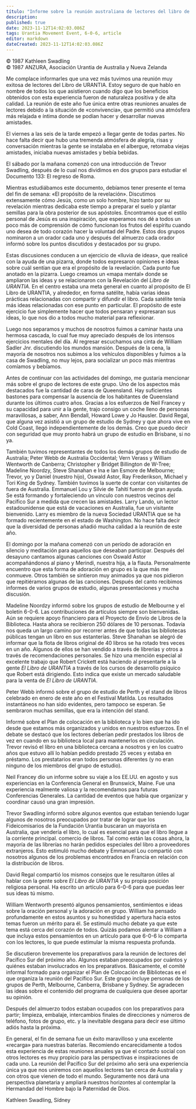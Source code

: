 ```yaml
---
título: "Informe sobre la reunión australiana de lectores del libro de Urantia de 1987"
description: 
published: true
date: 2023-11-12T14:02:03.086Z
tags: Urantia Movement Event, 6-0-6, article
editor: markdown
dateCreated: 2023-11-12T14:02:03.086Z
---
```


<p class="v-card v-sheet theme--light grey lighten-3 px-2 py-1">© 1987 Kathleen Swadling<br>© 1987 ANZURA, Asociación Urantia de Australia y Nueva Zelanda</p>


Me complace informarles que una vez más tuvimos una reunión muy exitosa de lectores del Libro de URANTIA. Estoy seguro de que hablo en nombre de todos los que asistieron cuando digo que los beneficios obtenidos con esta experiencia fueron de naturaleza positiva y de alta calidad. La reunión de este año fue única entre otras reuniones anuales de lectores debido a la situación de «convivencia», que permitió una atmósfera más relajada e íntima donde se podían hacer y desarrollar nuevas amistades.

El viernes a las seis de la tarde empezó a llegar gente de todas partes. No hace falta decir que hubo una tremenda atmósfera de alegría, risas y conversación mientras la gente se instalaba en el albergue, retomaba viejas amistades, iniciaba nuevas amistades y bebía bebidas.

El sábado por la mañana comenzó con una introducción de Trevor Swadling, después de lo cual nos dividimos en dos grupos para estudiar el Documento 133: El regreso de Roma.

Mientras estudiábamos este documento, debíamos tener presente el tema del fin de semana: «El propósito de la revelación». Discutimos extensamente cómo Jesús, como un solo hombre, hizo tanto por su revelación mientras dedicaba este tiempo a preparar el suelo y plantar semillas para la obra posterior de sus apóstoles. Encontramos que el estilo personal de Jesús es una inspiración, que esperamos nos dé a todos un poco más de comprensión de cómo funcionan los frutos del espíritu cuando uno desea de todo corazón hacer la voluntad del Padre. Estos dos grupos nominaron a un orador cada uno y después del almuerzo cada orador informó sobre los puntos discutidos y destacados por su grupo.

Estas discusiones conducen a un ejercicio de «lluvia de ideas», que realicé con la ayuda de una pizarra, donde todos expresaron opiniones e ideas sobre cuál sentían que era el propósito de la revelación. Cada punto fue anotado en la pizarra. Luego creamos un «mapa mental» donde se ampliaron las ideas y se relacionaron con la Revelación del _Libro de URANTIA_. En el centro estaba una meta general en cuanto al propósito de El Libro de URANTIA, y alrededor, en forma satélite, había varias ideas prácticas relacionadas con compartir y difundir el libro. Cada satélite tenía más ideas relacionadas con ese punto en particular. El propósito de este ejercicio fue simplemente hacer que todos pensaran y expresaran sus ideas, lo que nos dio a todos mucho material para reflexionar.

Luego nos separamos y muchos de nosotros fuimos a caminar hasta una hermosa cascada, lo cual fue muy apreciado después de los intensos ejercicios mentales del día. Al regresar escuchamos una cinta de William Sadler Jnr. discutiendo los mundos mansión. Después de la cena, la mayoría de nosotros nos subimos a los vehículos disponibles y fuimos a la casa de Swadling, no muy lejos, para socializar un poco más mientras comíamos y bebíamos.

Antes de continuar con las actividades del domingo, me gustaría mencionar más sobre el grupo de lectores de este grupo. Uno de los aspectos más destacados fue la cantidad de caras de Queensland. Hay suficientes bastones para compensar la ausencia de los habitantes de Queensland durante los últimos cuatro años. Gracias a los esfuerzos de Neil Francey y su capacidad para unir a la gente, trajo consigo un coche lleno de personas maravillosas, a saber, Ann Bendall, Howard Lowe y Jo Hausler. David Regal, que alguna vez asistió a un grupo de estudio de Sydney y que ahora vive en Cold Coast, llegó independientemente de los demás. Creo que puedo decir con seguridad que muy pronto habrá un grupo de estudio en Brisbane, si no ya.

También tuvimos representantes de todos los demás grupos de estudio de Australia; Peter Webb de Australia Occidental; Vern Verass y William Wentworth de Canberra; Christopher y Bridget Billington de W-Tree; Madeline Noordzy, Steve Shanahan e Ina e Ian Esmore de Melbourne; Trevor, yo y Daniel (nuestro hijo), Oswald Astor, Ray Frederikson, Michael y Tori King de Sydney. También tuvimos la suerte de contar con visitantes de fuera de Australia. Emmanuel Lou y Silvie de Tahití fueron de gran ayuda. Se está formando y fortaleciendo un vínculo con nuestros vecinos del Pacífico Sur a medida que crecen las amistades. Larry Lando, un lector estadounidense que está de vacaciones en Australia, fue un visitante bienvenido. Larry es miembro de la nueva Sociedad URANTIA que se ha formado recientemente en el estado de Washington. No hace falta decir que la diversidad de personas añadió mucha calidad a la reunión de este año.

El domingo por la mañana comenzó con un período de adoración en silencio y meditación para aquellos que deseaban participar. Después del desayuno cantamos algunas canciones con Oswald Astor acompañándonos al piano y Merindi, nuestra hija, a la flauta. Personalmente encuentro que esta forma de adoración en grupo es la que más me conmueve. Otros también se sintieron muy animados ya que nos pidieron que repitiéramos algunas de las canciones. Después del canto recibimos informes de varios grupos de estudio, algunas presentaciones y mucha discusión.

Madeline Noordzy informó sobre los grupos de estudio de Melbourne y el boletín 6-0-6. Las contribuciones de artículos siempre son bienvenidas. Aún se requiere apoyo financiero para el Proyecto de Envío de Libros de la Biblioteca. Hasta ahora se recibieron 250 dólares de 10 personas. Todavía nos queda un largo camino por recorrer antes de que todas las bibliotecas públicas tengan un libro en sus estanterías. Steve Shanahan se alegró de informar que la flota de libros original de 40 libros se ha rotado tres veces en un año. Algunos de ellos se han vendido a través de librerías y otros a través de recomendaciones personales. Se hizo una mención especial al excelente trabajo que Robert Crickett está haciendo al presentarle a la gente _El Libro de URANTIA_ a través de los cursos de desarrollo psíquico que Robert está dirigiendo. Esto indica que existe un mercado saludable para la venta de _El Libro de URANTIA_.

Peter Webb informó sobre el grupo de estudio de Perth y el stand de libros celebrado en enero de este año en el Festival Matilda. Los resultados instantáneos no han sido evidentes, pero tampoco se esperan. Se sembraron muchas semillas, que era la intención del stand.

Informé sobre el Plan de colocación en la biblioteca y lo bien que ha ido desde que estamos más organizados y unidos en nuestros esfuerzos. En el debate se destacó que los lectores deberían pedir prestados los libros de vez en cuando en su biblioteca local para mantenerlos en circulación. Trevor revisó el libro en una biblioteca cercana a nosotros y en los cuatro años que estuvo allí lo habían pedido prestado 25 veces y estaba en préstamo. Los prestatarios eran todos personas diferentes (y no eran ninguno de los miembros del grupo de estudio).

Neil Francey dio un informe sobre su viaje a los EE.UU. en agosto y sus experiencias en la Conferencia General en Brunswick, Maine. Fue una experiencia realmente valiosa y la recomendamos para futuras Conferencias Generales. La cantidad de eventos que había que organizar y coordinar causó una gran impresión.

Trevor Swadling informó sobre algunos eventos que estaban teniendo lugar algunos de nosotros preocupados por tratar de lograr que los Fideicomisarios de la Fundación Urantia buscaran un mayorista en Australia, que vendería el libro, lo cual es esencial para que el libro llegue a la corriente principal. comercio de libros. Tal como están las cosas ahora, la mayoría de las librerías no harán pedidos especiales del libro a proveedores extranjeros. Esto estimuló mucho debate y Emmanuel Lou compartió con nosotros algunos de los problemas encontrados en Francia en relación con la distribución de libros.

David Regal compartió los mismos consejos que le resultaron útiles al hablar con la gente sobre _El Libro de URANTIA_ y su propia posición religiosa personal. Ha escrito un artículo para 6-0-6 para que puedas leer sus ideas tú mismo.

William Wentworth presentó algunos pensamientos, sentimientos e ideas sobre la oración personal y la adoración en grupo. William ha pensado profundamente en estos asuntos y su honestidad y apertura hacia estos temas fueron un mérito para él. Se estimuló mucho debate ya que este tema está cerca del corazón de todos. Quizás podamos alentar a William a que incluya estos pensamientos en un artículo para que 6-0-6 lo comparta con los lectores, lo que puede estimular la misma respuesta profunda.

Se discutieron brevemente los preparativos para la reunión de lectores del Pacífico Sur del próximo año. Algunos estaban preocupados por cuántos y quiénes estaban involucrados en los preparativos. Básicamente, el comité informal formado para organizar el Plan de Colocación de Bibliotecas es el que organiza la reunión del Pacífico Sur. Este grupo incluye personas de los grupos de Perth, Melbourne, Canberra, Brisbane y Sydney. Se agradecen las ideas sobre el contenido del programa de cualquiera que desee aportar su opinión.

Después del almuerzo todos estaban ocupados con los preparativos para partir; limpieza, embalaje, intercambios finales de direcciones y números de teléfono, fotos de grupo, etc. y la inevitable desgana para decir ese último adiós hasta la próxima.

En general, el fin de semana fue un éxito maravilloso y una excelente «recarga» para nuestras baterías. Recomiendo encarecidamente a todos esta experiencia de estas reuniones anuales ya que el contacto social con otros lectores es muy propicio para las perspectivas e inspiraciones de cada uno. La reunión del Pacífico Sur del próximo año será una experiencia única ya que nos uniremos con aquellos lectores tan cerca de Australia y con otros que vienen de todo el mundo. Seguramente nos dará una perspectiva planetaria y ampliará nuestros horizontes al contemplar la Hermandad del Hombre bajo la Paternidad de Dios.

Kathleen Swadling, Sídney

